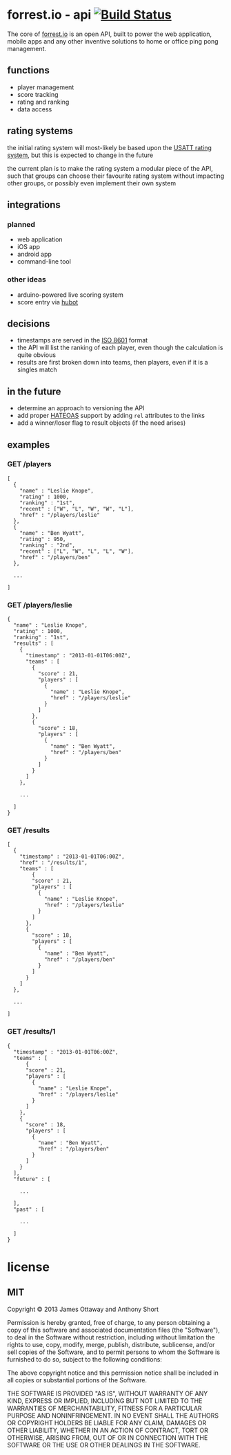 # forrest.io - api [![Build Status](https://travis-ci.org/forrest-io/api.png?branch=master)](https://travis-ci.org/forrest-io/api)

The core of [forrest.io](http://www.forrest.io) is an open API, built to power the web application, mobile apps and any other inventive solutions to home or office ping pong management.

## functions

* player management
* score tracking
* rating and ranking
* data access

## rating systems

the initial rating system will most-likely be based upon the [USATT rating system](http://www.teamusa.org/USA-Table-Tennis/Ratings/How%20Does%20the%20USATT%20Rating%20System%20work.aspx), but this is expected to change in the future

the current plan is to make the rating system a modular piece of the API, such that groups can choose their favourite rating system without impacting other groups, or possibly even implement their own system

## integrations

### planned

* web application
* iOS app
* android app
* command-line tool

### other ideas

* arduino-powered live scoring system
* score entry via [hubot](http://hubot.github.com/)

## decisions

* timestamps are served in the [ISO 8601](http://en.wikipedia.org/wiki/ISO_8601) format
* the API will list the ranking of each player, even though the calculation is quite obvious
* results are first broken down into teams, then players, even if it is a singles match

## in the future

* determine an approach to versioning the API
* add proper [HATEOAS](http://en.wikipedia.org/wiki/HATEOAS) support by adding `rel` attributes to the links
* add a winner/loser flag to result objects (if the need arises)

## examples

### GET /players

    [
      {
        "name" : "Leslie Knope",
        "rating" : 1000,
        "ranking" : "1st",
        "recent" : ["W", "L", "W", "W", "L"],
        "href" : "/players/leslie"
      },
      {
        "name" : "Ben Wyatt",
        "rating" : 950,
        "ranking" : "2nd",
        "recent" : ["L", "W", "L", "L", "W"],
        "href" : "/players/ben"
      },

      ...

    ]

### GET /players/leslie

    {
      "name" : "Leslie Knope",
      "rating" : 1000,
      "ranking" : "1st",
      "results" : [
        {
          "timestamp" : "2013-01-01T06:00Z",
          "teams" : [
            {
              "score" : 21,
              "players" : [
                {
                  "name" : "Leslie Knope",
                  "href" : "/players/leslie"
                }
              ]
            },
            {
              "score" : 18,
              "players" : [
                {
                  "name" : "Ben Wyatt",
                  "href" : "/players/ben"
                }
              ]
            }
          ]
        },

        ...

      ]
    }

### GET /results

    [
      {
        "timestamp" : "2013-01-01T06:00Z",
        "href" : "/results/1",
        "teams" : [
            {
            "score" : 21,
            "players" : [
              {
                "name" : "Leslie Knope",
                "href" : "/players/leslie"
              }
            ]
          },
          {
            "score" : 18,
            "players" : [
              {
                "name" : "Ben Wyatt",
                "href" : "/players/ben"
              }
            ]
          }
        ]
      },

      ...

    ]

### GET /results/1

    {
      "timestamp" : "2013-01-01T06:00Z",
      "teams" : [
          {
          "score" : 21,
          "players" : [
            {
              "name" : "Leslie Knope",
              "href" : "/players/leslie"
            }
          ]
        },
        {
          "score" : 18,
          "players" : [
            {
              "name" : "Ben Wyatt",
              "href" : "/players/ben"
            }
          ]
        }
      ],
      "future" : [
        
        ...
        
      ],
      "past" : [
        
        ...
        
      ]
    }

# license

## MIT

Copyright &copy; 2013 James Ottaway and Anthony Short

Permission is hereby granted, free of charge, to any person obtaining a copy of this software and associated documentation files (the "Software"), to deal in the Software without restriction, including without limitation the rights to use, copy, modify, merge, publish, distribute, sublicense, and/or sell copies of the Software, and to permit persons to whom the Software is furnished to do so, subject to the following conditions:

The above copyright notice and this permission notice shall be included in all copies or substantial portions of the Software.

THE SOFTWARE IS PROVIDED "AS IS", WITHOUT WARRANTY OF ANY KIND, EXPRESS OR IMPLIED, INCLUDING BUT NOT LIMITED TO THE WARRANTIES OF MERCHANTABILITY, FITNESS FOR A PARTICULAR PURPOSE AND NONINFRINGEMENT. IN NO EVENT SHALL THE AUTHORS OR COPYRIGHT HOLDERS BE LIABLE FOR ANY CLAIM, DAMAGES OR OTHER LIABILITY, WHETHER IN AN ACTION OF CONTRACT, TORT OR OTHERWISE, ARISING FROM, OUT OF OR IN CONNECTION WITH THE SOFTWARE OR THE USE OR OTHER DEALINGS IN THE SOFTWARE.
